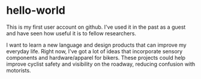 # hello-world
This is my first user account on github. I've used it in the past as a guest and have seen how useful it is to fellow researchers.

I want to learn a new language and design products that can improve my everyday life.
Right now, I've got a lot of ideas that incorporate sensory components and hardware/apparel for bikers.
These projects could help improve cyclist safety and visibility on the roadway, reducing confusion with motorists.
